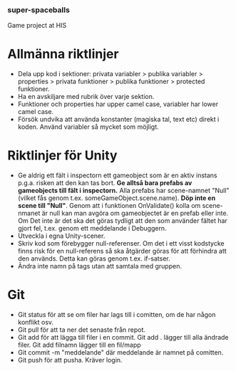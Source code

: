 ﻿### super-spaceballs
Game project at HIS



# Allmänna riktlinjer
* Dela upp kod i sektioner: privata variabler > publika variabler > properties > privata funktioner > publika funktioner > protected funktioner.
* Ha en avskiljare med rubrik över varje sektion.
* Funktioner och properties har upper camel case, variabler har lower camel case.
* Försök undvika att använda konstanter (magiska tal, text etc) direkt i koden. Använd variabler så mycket som möjligt.

# Riktlinjer för Unity
* Ge aldrig ett fält i inspectorn ett gameobject som är en aktiv instans p.g.a. risken att den kan tas bort. **Ge alltså bara prefabs av gameobjects till fält i inspectorn.** Alla prefabs har scene-namnet "Null" (vilket fås genom t.ex. someGameObject.scene.name). **Döp inte en scene till "Null"**. Genom att i funktionen OnValidate() kolla om scene-nmanet är null kan man avgöra om gameobjectet är en prefab eller inte. Om Det inte är det ska det göras tydligt att den som använder fältet har gjort fel, t.ex. genom ett meddelande i Debuggern. 
* Utveckla i egna Unity-scener.
* Skriv kod som förebygger null-referenser. Om det i ett visst kodstycke finns risk för en null-referens så ska åtgärder göras för att förhindra att den används. Detta kan göras genom t.ex. if-satser.
* Ändra inte namn på tags utan att samtala med gruppen.
# Git
* Git status för att se om filer har lags till i comitten, om de har någon konflikt osv.
* Git pull för att ta ner det senaste från repot.
* Git add för att lägga till filer i en commit. Git add . lägger till alla ändrade filer. Git add filnamn lägger till en fil/mapp
* Git commit -m "meddelande" där meddelande är namnet på comitten.
* Git push för att pusha. Kräver login.
